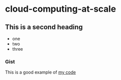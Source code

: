 # cloud-computing-at-scale

## This is a second heading

* one
* two
* three

### Gist

This is a good example of [my code](https://gist.github.com/luxor42/1a3435572fe91ed809f36fff371b65ca)
